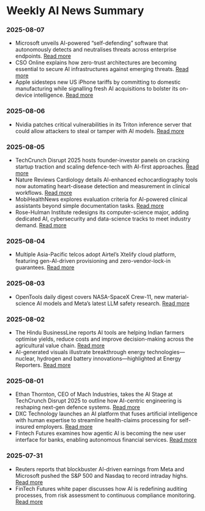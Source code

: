 # Weekly AI News Summary

### 2025-08-07
- Microsoft unveils AI-powered “self-defending” software that autonomously detects and neutralises threats across enterprise endpoints. [Read more](https://timesofindia.indiatimes.com/technology/tech-news/microsoft-creates-ai-powered-self-defending-software-what-is-it-and-how-it-works/articleshow/123146780.cms)
- CSO Online explains how zero-trust architectures are becoming essential to secure AI infrastructures against emerging threats. [Read more](https://www.csoonline.com/article/4035385/beef-up-ai-security-with-zero-trust-principles.html)
- Apple sidesteps new US iPhone tariffs by committing to domestic manufacturing while signalling fresh AI acquisitions to bolster its on-device intelligence. [Read more](https://mezha.net/eng/bukvy/apple-avoids-new-us-tariffs-on-iphones-focuses-on-ai-and-us-manufacturing/)

### 2025-08-06
- Nvidia patches critical vulnerabilities in its Triton inference server that could allow attackers to steal or tamper with AI models. [Read more](https://www.csoonline.com/article/4034988/akira-affiliates-abuse-legitimate-windows-drivers-to-evade-detection-in-sonicwall-attacks.html)

### 2025-08-05
- TechCrunch Disrupt 2025 hosts founder-investor panels on cracking startup traction and scaling defence-tech with AI-first approaches. [Read more](https://startupnews.fyi/2025/08/05/crack-the-code-to-startup-traction-with-insights-from-chef-robotics-nea-and-iconiq-at-techcrunch-disrupt-2025/)
- Nature Reviews Cardiology details AI-enhanced echocardiography tools now automating heart-disease detection and measurement in clinical workflows. [Read more](https://www.nature.com/articles/s41569-025-01197-0)
- MobiHealthNews explores evaluation criteria for AI-powered clinical assistants beyond simple documentation tasks. [Read more](https://www.mobihealthnews.com/video/evaluating-ai-powered-assistants-and-ambient-technologies)
- Rose-Hulman Institute redesigns its computer-science major, adding dedicated AI, cybersecurity and data-science tracks to meet industry demand. [Read more](https://www.govtech.com/education/higher-ed/rose-hulman-redesigns-compsci-major-for-ai-cybersecurity)

### 2025-08-04
- Multiple Asia-Pacific telcos adopt Airtel’s Xtelify cloud platform, featuring gen-AI-driven provisioning and zero-vendor-lock-in guarantees. [Read more](https://developingtelecoms.com/telecom-technology/telecom-cloud-virtualization/18868-multiple-telcos-sign-up-for-airtel-s-xtelify-s-platforms.html)

### 2025-08-03
- OpenTools daily digest covers NASA-SpaceX Crew-11, new material-science AI models and Meta’s latest LLM safety research. [Read more](https://opentools.ai/news/nasas-spacex-crew-11-makes-a-stellar-splash-at-the-iss)

### 2025-08-02
- The Hindu BusinessLine reports AI tools are helping Indian farmers optimise yields, reduce costs and improve decision-making across the agricultural value chain. [Read more](https://www.thehindubusinessline.com/economy/agri-business/how-artificial-intelligence-is-transforming-indian-agriculture-and-shaping-the-future-of-farming/article69879554.ece)
- AI-generated visuals illustrate breakthrough energy technologies—nuclear, hydrogen and battery innovations—highlighted at Energy Reporters. [Read more](https://www.energy-reporters.com/industry/meteorite-silica-shocks-scientists-as-research-reveals-this-space-mineral-could-revolutionize-how-we-manage-heat-in-factories-and-power-plants/)

### 2025-08-01
- Ethan Thornton, CEO of Mach Industries, takes the AI Stage at TechCrunch Disrupt 2025 to outline how AI-centric engineering is reshaping next-gen defence systems. [Read more](https://startupnews.fyi/2025/08/01/ethan-thornton-of-mach-industries-takes-the-ai-stage-at-disrupt-2025/)
- DXC Technology launches an AI platform that fuses artificial intelligence with human expertise to streamline health-claims processing for self-insured employers. [Read more](https://www.arnnet.com.au/article/4032403/dxc-creates-ai-platform-to-help-self-insured-employers.html)
- Fintech Futures examines how agentic AI is becoming the new user interface for banks, enabling autonomous financial services. [Read more](https://www.fintechfutures.com/ai-in-fintech/ai-is-the-new-ui-for-banks)

### 2025-07-31
- Reuters reports that blockbuster AI-driven earnings from Meta and Microsoft pushed the S&P 500 and Nasdaq to record intraday highs. [Read more](https://www.reuters.com/business/retail-consumer/big-tech-may-be-breaking-bank-ai-investors-love-it-2025-07-31/)
- FinTech Futures white paper discusses how AI is redefining auditing processes, from risk assessment to continuous compliance monitoring. [Read more](https://www.fintechfutures.com/ai-in-fintech/white-paper-auditing-the-future-how-ai-is-redefining-the-audit-landscape)